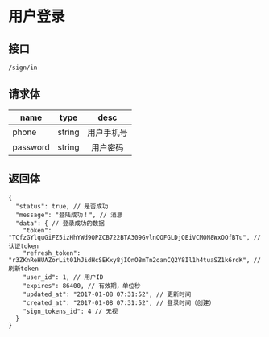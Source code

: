 # 用户登录

## 接口
```
/sign/in
```

## 请求体
| name     | type     | desc     |
|----------|:--------:|:--------:|
| phone    | string   | 用户手机号|
| password | string   | 用户密码  |


## 返回体
```json5
{
  "status": true, // 是否成功
  "message": "登陆成功！", // 消息
  "data": { // 登录成功的数据
    "token": "TCfzGYlquGiFZ5izHhYWd9QPZCB722BTA309GvlnQOFGLDjOEiVCMON8WxOOfBTu", // 认证token
    "refresh_token": "r3ZKnReHUAZorLit01hJidHcSEKxy8jIOnOBmTn2oanCQ2Y8Il1h4tuaSZ1k6rdK", // 刷新token
    "user_id": 1, // 用户ID
    "expires": 86400, // 有效期，单位秒
    "updated_at": "2017-01-08 07:31:52", // 更新时间
    "created_at": "2017-01-08 07:31:52", // 登录时间（创建）
    "sign_tokens_id": 4 // 无视
  }
}
```
